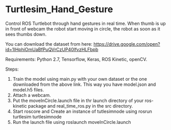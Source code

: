 # Turtlesim_Hand_Gesture
Control ROS Turtlebot through hand gestures in real time. When thumb is up in front of webcam the robot start moving in circle, the robot as soon as it sees thumbs down.

You can download the dataset from here:
https://drive.google.com/open?id=1IHphiOmUaBfPuQVrCzUP40lfvzHLFbpb

Requirements:
Python 2.7,
Tensorflow,
Keras,
ROS Kinetic,
openCV.

Steps:
1. Train the model using main.py with your own dataset or the one downloaded from the above link. This way you have model.json and model.h5 files.
2. Attach a webcam.
3. Put the moveInCircle.launch file in thr launch directory of your ros-kinetic package and real_time_ros.py in the src directory.
4. Start roscore and Create an instance of tutlesimnode using rosrun turtlesim turtlesimnode
5. Run the launch file using roslaunch <package-name> moveInCircle.launch
